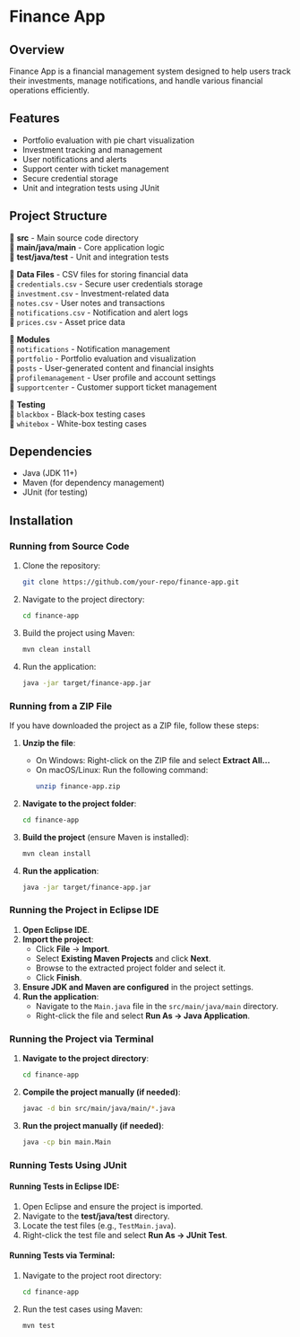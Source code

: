 # Finance App

## Overview
Finance App is a financial management system designed to help users track their investments, manage notifications, and handle various financial operations efficiently.

## Features
- Portfolio evaluation with pie chart visualization
- Investment tracking and management
- User notifications and alerts
- Support center with ticket management
- Secure credential storage
- Unit and integration tests using JUnit

## Project Structure
📂 **src** - Main source code directory  
   📂 **main/java/main** - Core application logic  
   📂 **test/java/test** - Unit and integration tests  

📂 **Data Files** - CSV files for storing financial data  
   📄 `credentials.csv` - Secure user credentials storage  
   📄 `investment.csv` - Investment-related data  
   📄 `notes.csv` - User notes and transactions  
   📄 `notifications.csv` - Notification and alert logs  
   📄 `prices.csv` - Asset price data  

📂 **Modules**  
   📂 `notifications` - Notification management  
   📂 `portfolio` - Portfolio evaluation and visualization  
   📂 `posts` - User-generated content and financial insights  
   📂 `profilemanagement` - User profile and account settings  
   📂 `supportcenter` - Customer support ticket management  

📂 **Testing**  
   📂 `blackbox` - Black-box testing cases  
   📂 `whitebox` - White-box testing cases  

## Dependencies
- Java (JDK 11+)
- Maven (for dependency management)
- JUnit (for testing)

## Installation

### Running from Source Code
1. Clone the repository:
   ```sh
   git clone https://github.com/your-repo/finance-app.git
   ```
2. Navigate to the project directory:
   ```sh
   cd finance-app
   ```
3. Build the project using Maven:
   ```sh
   mvn clean install
   ```
4. Run the application:
   ```sh
   java -jar target/finance-app.jar
   ```

### Running from a ZIP File
If you have downloaded the project as a ZIP file, follow these steps:

1. **Unzip the file**:  
   - On Windows: Right-click on the ZIP file and select **Extract All...**  
   - On macOS/Linux: Run the following command:
     ```sh
     unzip finance-app.zip
     ```

2. **Navigate to the project folder**:
   ```sh
   cd finance-app
   ```

3. **Build the project** (ensure Maven is installed):
   ```sh
   mvn clean install
   ```

4. **Run the application**:
   ```sh
   java -jar target/finance-app.jar
   ```

### Running the Project in Eclipse IDE
1. **Open Eclipse IDE**.
2. **Import the project**:
   - Click **File** → **Import**.
   - Select **Existing Maven Projects** and click **Next**.
   - Browse to the extracted project folder and select it.
   - Click **Finish**.
3. **Ensure JDK and Maven are configured** in the project settings.
4. **Run the application**:
   - Navigate to the `Main.java` file in the `src/main/java/main` directory.
   - Right-click the file and select **Run As → Java Application**.

### Running the Project via Terminal
1. **Navigate to the project directory**:
   ```sh
   cd finance-app
   ```
2. **Compile the project manually (if needed)**:
   ```sh
   javac -d bin src/main/java/main/*.java
   ```
3. **Run the project manually (if needed)**:
   ```sh
   java -cp bin main.Main
   ```

### Running Tests Using JUnit
#### Running Tests in Eclipse IDE:
1. Open Eclipse and ensure the project is imported.
2. Navigate to the **test/java/test** directory.
3. Locate the test files (e.g., `TestMain.java`).
4. Right-click the test file and select **Run As → JUnit Test**.

#### Running Tests via Terminal:
1. Navigate to the project root directory:
   ```sh
   cd finance-app
   ```
2. Run the test cases using Maven:
   ```sh
   mvn test
   ```
